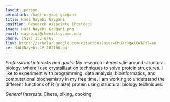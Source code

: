```yaml
---
layout: person
permalink: /hadi-nayebi-gavgani
title: Hadi Nayebi Gavgani 
position: Research Associate (Postdoc)
image: Hadi Nayebi Gavgani.png
email: nayebiga@chemistry.msu.edu
phone: (517) 353-6767 
link: https://scholar.google.com/citations?user=CMUXr9gAAAAJ&hl=en
cv: HadiNayebi_CV_202106.pdf
---
```


*Professional interests and goals:*  My research interests lie around structural biology, where I use crystallization techniques to solve protein structures. I like to experiment with programming, data analysis, bioinformatics, and computational biochemistry in my free time. I am working to understand the different functions of R (maize) protein using structural biology techniques.

*General interests:*  Chess, biking, cooking
